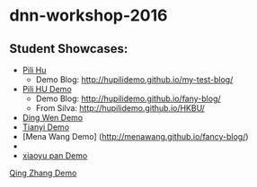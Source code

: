 # dnn-workshop-2016

## Student Showcases:

   * [Pili Hu](https://github.com/hupilidemo)
      * Demo Blog: http://hupilidemo.github.io/my-test-blog/
   * [Pili HU Demo](https://github.com/hupilidemo)
      * Demo Blog: http://hupilidemo.github.io/fany-blog/
      * From Silva: http://hupilidemo.github.io/HKBU/
   * [Ding Wen Demo](http://mozziegoround.github.io/mainpage/)
   * [Tianyi Demo](http://chaotianyi.github.io/initiumlab.com/)
   * [Mena Wang Demo] (http://menawang.github.io/fancy-blog/)
   * 
   * [xiaoyu pan Demo](https://panda9339.github.io/panda/)
 
 
 [Qing Zhang Demo](https://greeniezhang.github.io/green/)
